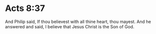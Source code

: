 # Acts 8:37

And Philip said, If thou believest with all thine heart, thou mayest. And he answered and said, I believe that Jesus Christ is the Son of God.